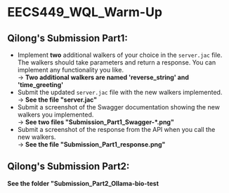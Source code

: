 # EECS449_WQL_Warm-Up
## Qilong's Submission Part1:
+ Implement **two** additional walkers of your choice in the `server.jac` file. The walkers should take parameters and return a response. You can implement any functionality you like.  
   -> **Two additional walkers are named 'reverse_string' and 'time_greeting'**
+ Submit the updated `server.jac` file with the new walkers implemented.  
   -> **See the file "server.jac"**
+ Submit a screenshot of the Swagger documentation showing the new walkers you implemented.  
   -> **See two files "Submission_Part1_Swagger-*.png"**
+ Submit a screenshot of the response from the API when you call the new walkers.  
   -> **See the file "Submission_Part1_response.png"**

## Qilong's Submission Part2:
   **See the folder "Submission_Part2_Ollama-bio-test**
